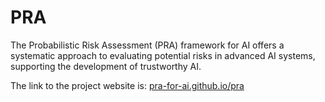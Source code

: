 # PRA
The Probabilistic Risk Assessment (PRA) framework for AI offers a systematic approach to evaluating potential risks in advanced AI systems, supporting the development of trustworthy AI. 

The link to the project website is: [pra-for-ai.github.io/pra](https://pra-for-ai.github.io/pra)